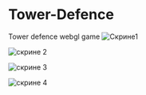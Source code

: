 # Tower-Defence
Tower defence webgl game
![Скрине1](https://github.com/RaydaNx/Tower-Defence/assets/97708184/ecbff516-4c35-46e4-8611-8e9554192a05)


![скрине 2](https://github.com/RaydaNx/Tower-Defence/assets/97708184/24856073-2059-4c88-b0db-2820083a6641)


![скрине 3](https://github.com/RaydaNx/Tower-Defence/assets/97708184/be4bde86-ce5c-422f-a44b-41c8ade3b53a)


![скрине 4](https://github.com/RaydaNx/Tower-Defence/assets/97708184/6894861e-0d0a-4686-9a83-119bdf66f026)
